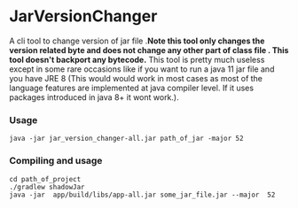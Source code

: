 # JarVersionChanger
A cli tool to change version of jar file .**Note this tool only changes the version related byte and does not change any other part of class file . This tool doesn't backport any bytecode.** This tool is pretty much useless except in some rare occasions like if you want to run a java 11 jar file and you have JRE 8 (This would would work in most cases as most of the language features are implemented at java compiler level. If it uses packages introduced in java 8+ it wont work.).

### Usage
```
java -jar jar_version_changer-all.jar path_of_jar -major 52
```

### Compiling and usage
```
cd path_of_project
./gradlew shadowJar 
java -jar  app/build/libs/app-all.jar some_jar_file.jar --major  52
```
